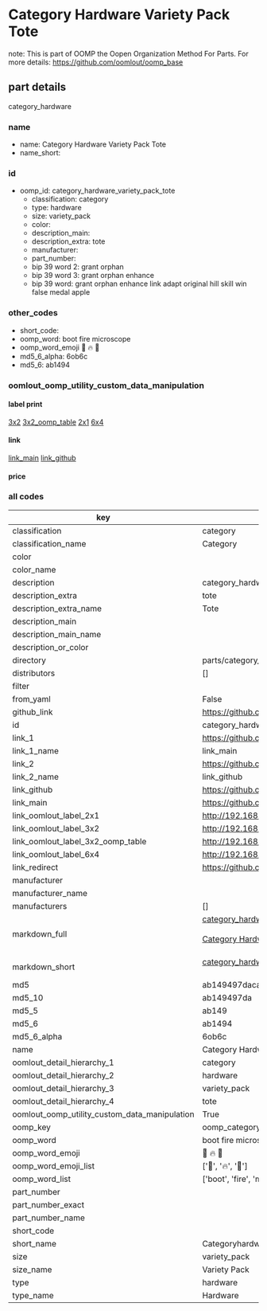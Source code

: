 # Category Hardware Variety Pack Tote  

note: This is part of OOMP the Oopen Organization Method For Parts. For more details: https://github.com/oomlout/oomp_base

##  part details
  



category_hardware



### name
* name: Category Hardware Variety Pack Tote
* name_short: 
### id
* oomp_id: category_hardware_variety_pack_tote
  * classification: category
  * type: hardware
  * size: variety_pack
  * color: 
  * description_main: 
  * description_extra: tote
  * manufacturer: 
  * part_number: 
  * bip 39 word 2: grant orphan
  * bip 39 word 3: grant orphan enhance
  * bip 39 word: grant orphan enhance link adapt original hill skill win false medal apple

### other_codes
* short_code: 
* oomp_word: boot fire microscope
* oomp_word_emoji :boot: :fire: :microscope:
* md5_6_alpha: 6ob6c
* md5_6: ab1494






### oomlout_oomp_utility_custom_data_manipulation
#### label print
[3x2](http://192.168.1.245:1112/?label=oomp%206ob6c)
[3x2_oomp_table](http://192.168.1.108:1112/?label=oomp%206ob6c)
[2x1](http://192.168.1.242:1112/?label=oomp%206ob6c)
[6x4](http://192.168.1.55:1112/?label=oomp%206ob6c)    

#### link

[link_main](https://github.com/oomlout/oomlout_oomp_version_1_messy/tree/main/parts/category_hardware_variety_pack_tote) [link_github](https://github.com/oomlout/oomlout_oomp_version_1_messy/tree/main/parts/category_hardware_variety_pack_tote)                             

#### price







### all codes 
| key | value |  
| --- | --- |  
| classification | category |  
| classification_name | Category |  
| color |  |  
| color_name |  |  
| description | category_hardware |  
| description_extra | tote |  
| description_extra_name | Tote |  
| description_main |  |  
| description_main_name |  |  
| description_or_color |   |  
| directory | parts/category_hardware_variety_pack_tote |  
| distributors | [] |  
| filter |  |  
| from_yaml | False |  
| github_link | https://github.com/oomlout/oomlout_oomp_part_src/tree/main/parts/category_hardware_variety_pack_tote |  
| id | category_hardware_variety_pack_tote |  
| link_1 | https://github.com/oomlout/oomlout_oomp_version_1_messy/tree/main/parts/category_hardware_variety_pack_tote |  
| link_1_name | link_main |  
| link_2 | https://github.com/oomlout/oomlout_oomp_version_1_messy/tree/main/parts/category_hardware_variety_pack_tote |  
| link_2_name | link_github |  
| link_github | https://github.com/oomlout/oomlout_oomp_version_1_messy/tree/main/parts/category_hardware_variety_pack_tote |  
| link_main | https://github.com/oomlout/oomlout_oomp_version_1_messy/tree/main/parts/category_hardware_variety_pack_tote |  
| link_oomlout_label_2x1 | http://192.168.1.242:1112/?label=oomp%206ob6c |  
| link_oomlout_label_3x2 | http://192.168.1.245:1112/?label=oomp%206ob6c |  
| link_oomlout_label_3x2_oomp_table | http://192.168.1.108:1112/?label=oomp%206ob6c |  
| link_oomlout_label_6x4 | http://192.168.1.55:1112/?label=oomp%206ob6c |  
| link_redirect | https://github.com/oomlout/oomlout_oomp_version_1_messy/tree/main/parts/category_hardware_variety_pack_tote |  
| manufacturer |  |  
| manufacturer_name |  |  
| manufacturers | [] |  
| markdown_full | [category_hardware_variety_pack_tote](none)<br>[](none)<br>[Category Hardware Variety Pack Tote](none)<br><br> |  
| markdown_short | [category_hardware_variety_pack_tote](none)<br><br> |  
| md5 | ab149497daca6d76728188209527332d |  
| md5_10 | ab149497da |  
| md5_5 | ab149 |  
| md5_6 | ab1494 |  
| md5_6_alpha | 6ob6c |  
| name | Category Hardware Variety Pack Tote |  
| oomlout_detail_hierarchy_1 | category |  
| oomlout_detail_hierarchy_2 | hardware |  
| oomlout_detail_hierarchy_3 | variety_pack |  
| oomlout_detail_hierarchy_4 | tote |  
| oomlout_oomp_utility_custom_data_manipulation | True |  
| oomp_key | oomp_category_hardware_variety_pack_tote |  
| oomp_word | boot fire microscope |  
| oomp_word_emoji | :boot: :fire: :microscope: |  
| oomp_word_emoji_list | [':boot:', ':fire:', ':microscope:'] |  
| oomp_word_list | ['boot', 'fire', 'microscope'] |  
| part_number |  |  
| part_number_exact |  |  
| part_number_name |  |  
| short_code |  |  
| short_name | Categoryhardware |  
| size | variety_pack |  
| size_name | Variety Pack |  
| type | hardware |  
| type_name | Hardware |  
